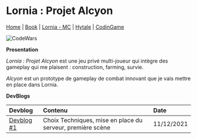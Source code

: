 # Lornia : Projet Alcyon

[Home](https://evury.github.io/lornia)
 | [Book](https://evury.github.io/lornia/Book)
 | [Lornia - MC](https://evury.github.io/lornia/Lornia-MC)
 | [Hytale](https://evury.github.io/lornia/Hytale)
 | [CodinGame](https://www.codingame.com/profile/b6e09c38b3e3ffd760cd0d21a064cfb87922051)
 
![CodeWars](https://www.codewars.com/users/Evury/badges/small)


**Presentation**

*Lornia : Projet Alcyon* est une jeu privé multi-joueur qui intègre des gameplay qui me plaisent : construction, farming, survie.

*Alcyon* est un prototype de gameplay de combat innovant que je vais mettre en place dans Lornia.


**DevBlogs**

| Devblog | Contenu | Date |
| :------ | :------ | :--- |
| [Devblog #1](https://evury.github.io/lornia/Lornia-ProjetAlcyon/devblog1) | Choix Techniques, mise en place du serveur, première scène | 11/12/2021 |
